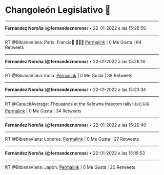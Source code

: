 # Changoleón Legislativo 🙈
*****
**Fernández Noroña** (**@fernandeznorona**) • 22-01-2022 a las 15:26:59
*****
RT @BibianaViana: Paris. Francia🤗
👏👏👏
[Permalink](https://twitter.com/fernandeznorona/status/1485031267208859651) | 0 Me Gusta | 64 Retweets
*****
**Fernández Noroña** (**@fernandeznorona**) • 22-01-2022 a las 15:26:18
*****
RT @BibianaViana: India.
[Permalink](https://twitter.com/fernandeznorona/status/1485031096127418370) | 0 Me Gusta | 38 Retweets
*****
**Fernández Noroña** (**@fernandeznorona**) • 22-01-2022 a las 15:23:34
*****
RT @CanuckAverage: Thousands at the Kelowna freedom rally! 👍🇨🇦☮️
[Permalink](https://twitter.com/fernandeznorona/status/1485030406369857537) | 0 Me Gusta | 34 Retweets
*****
**Fernández Noroña** (**@fernandeznorona**) • 22-01-2022 a las 15:20:40
*****
RT @BibianaViana: Londres.
[Permalink](https://twitter.com/fernandeznorona/status/1485029678414917633) | 0 Me Gusta | 27 Retweets
*****
**Fernández Noroña** (**@fernandeznorona**) • 22-01-2022 a las 15:19:53
*****
RT @BibianaViana: Japòn.
[Permalink](https://twitter.com/fernandeznorona/status/1485029482469617666) | 0 Me Gusta | 20 Retweets
